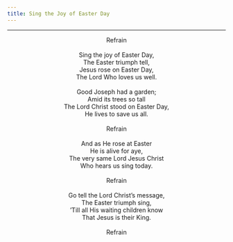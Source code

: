 ```yaml
---
title: Sing the Joy of Easter Day
---
```


---
<center>
Refrain<br/>
<br/>
Sing the joy of Easter Day,<br/>
The Easter triumph tell,<br/>
Jesus rose on Easter Day,<br/>
The Lord Who loves us well.<br/>
<br/>
Good Joseph had a garden;<br/>
Amid its trees so tall<br/>
The Lord Christ stood on Easter Day,<br/>
He lives to save us all.<br/>
<br/>
Refrain<br/>
<br/>
And as He rose at Easter<br/>
He is alive for aye,<br/>
The very same Lord Jesus Christ<br/>
Who hears us sing today.<br/>
<br/>
Refrain<br/>
<br/>
Go tell the Lord Christ’s message,<br/>
The Easter triumph sing,<br/>
’Till all His waiting children know<br/>
That Jesus is their King.<br/>
<br/>
Refrain
</center>